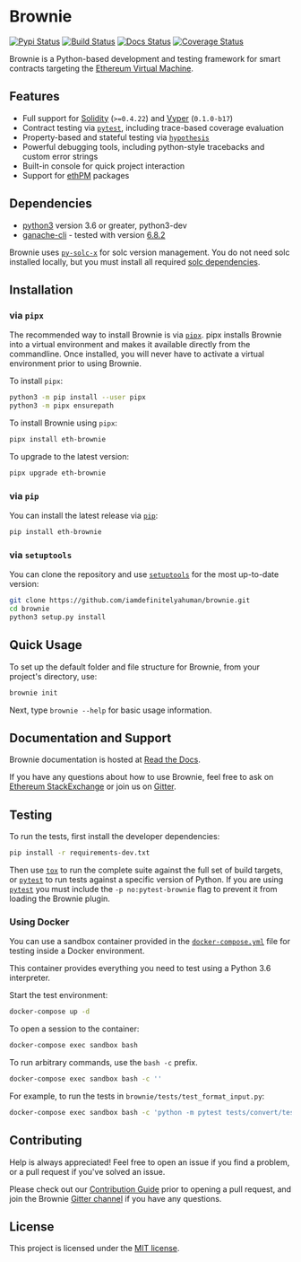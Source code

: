 # Brownie

[![Pypi Status](https://img.shields.io/pypi/v/eth-brownie.svg)](https://pypi.org/project/eth-brownie/) [![Build Status](https://travis-ci.com/iamdefinitelyahuman/brownie.svg?branch=master)](https://travis-ci.com/iamdefinitelyahuman/brownie) [![Docs Status](https://readthedocs.org/projects/eth-brownie/badge/?version=latest)](https://eth-brownie.readthedocs.io/en/latest/) [![Coverage Status](https://coveralls.io/repos/github/iamdefinitelyahuman/brownie/badge.svg?branch=master)](https://coveralls.io/github/iamdefinitelyahuman/brownie?branch=master)

Brownie is a Python-based development and testing framework for smart contracts targeting the [Ethereum Virtual Machine](https://solidity.readthedocs.io/en/v0.6.0/introduction-to-smart-contracts.html#the-ethereum-virtual-machine).

## Features

* Full support for [Solidity](https://github.com/ethereum/solidity) (`>=0.4.22`) and [Vyper](https://github.com/vyperlang/vyper) (`0.1.0-b17`)
* Contract testing via [`pytest`](https://github.com/pytest-dev/pytest), including trace-based coverage evaluation
* Property-based and stateful testing via [`hypothesis`](https://github.com/HypothesisWorks/hypothesis/tree/master/hypothesis-python)
* Powerful debugging tools, including python-style tracebacks and custom error strings
* Built-in console for quick project interaction
* Support for [ethPM](https://www.ethpm.com) packages

## Dependencies

* [python3](https://www.python.org/downloads/release/python-368/) version 3.6 or greater, python3-dev
* [ganache-cli](https://github.com/trufflesuite/ganache-cli) - tested with version [6.8.2](https://github.com/trufflesuite/ganache-cli/releases/tag/v6.8.2)

Brownie uses [`py-solc-x`](https://github.com/iamdefinitelyahuman/py-solc-x) for solc version management. You do not need solc installed locally, but you must install all required [solc dependencies](https://solidity.readthedocs.io/en/latest/installing-solidity.html#binary-packages).

## Installation

### via `pipx`

The recommended way to install Brownie is via [`pipx`](https://github.com/pipxproject/pipx). pipx installs Brownie into a virtual environment and makes it available directly from the commandline. Once installed, you will never have to activate a virtual environment prior to using Brownie.

To install `pipx`:

```bash
python3 -m pip install --user pipx
python3 -m pipx ensurepath
```

To install Brownie using `pipx`:

```bash
pipx install eth-brownie
```

To upgrade to the latest version:

```bash
pipx upgrade eth-brownie
```

### via `pip`

You can install the latest release via [`pip`](https://pypi.org/project/pip/):

```bash
pip install eth-brownie
```

### via `setuptools`

You can clone the repository and use [`setuptools`](https://github.com/pypa/setuptools) for the most up-to-date version:

```bash
git clone https://github.com/iamdefinitelyahuman/brownie.git
cd brownie
python3 setup.py install
```

## Quick Usage

To set up the default folder and file structure for Brownie, from your project's directory, use:

```bash
brownie init
```

Next, type `brownie --help` for basic usage information.

## Documentation and Support

Brownie documentation is hosted at [Read the Docs](https://eth-brownie.readthedocs.io/en/latest/).

If you have any questions about how to use Brownie, feel free to ask on [Ethereum StackExchange](https://ethereum.stackexchange.com/) or join us on [Gitter](https://gitter.im/eth-brownie/community).

## Testing

To run the tests, first install the developer dependencies:

```bash
pip install -r requirements-dev.txt
```

Then use [`tox`](https://github.com/tox-dev/tox) to run the complete suite against the full set of build targets, or [`pytest`](https://github.com/pytest-dev/pytest) to run tests against a specific version of Python. If you are using [`pytest`](https://github.com/pytest-dev/pytest) you must include the `-p no:pytest-brownie` flag to prevent it from loading the Brownie plugin.

### Using Docker

You can use a sandbox container provided in the [`docker-compose.yml`](docker-compose.yml) file for testing inside a Docker environment.

This container provides everything you need to test using a Python 3.6 interpreter.

Start the test environment:

```bash
docker-compose up -d
```

To open a session to the container:

```bash
docker-compose exec sandbox bash
```

To run arbitrary commands, use the `bash -c` prefix.

```bash
docker-compose exec sandbox bash -c ''
```

For example, to run the tests in `brownie/tests/test_format_input.py`:

```bash
docker-compose exec sandbox bash -c 'python -m pytest tests/convert/test_format_input.py'
```

## Contributing

Help is always appreciated! Feel free to open an issue if you find a problem, or a pull request if you've solved an issue.

Please check out our [Contribution Guide](CONTRIBUTING.md) prior to opening a pull request, and join the Brownie [Gitter channel](https://gitter.im/eth-brownie/community) if you have any questions.

## License

This project is licensed under the [MIT license](LICENSE).
